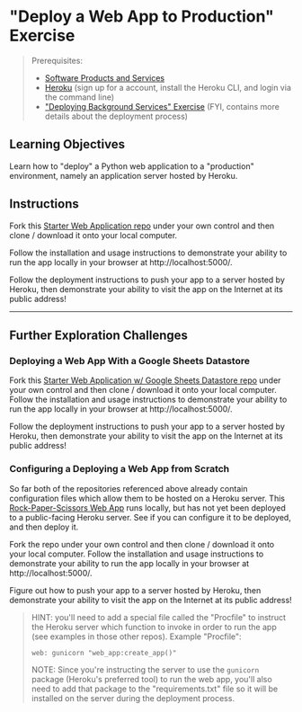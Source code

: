 # "Deploy a Web App to Production" Exercise

> Prerequisites:
>   + [Software Products and Services](/units/unit-9.md)
>   + [Heroku](/notes/clis/heroku.md) (sign up for a account, install the Heroku CLI, and login via the command line)
>   + ["Deploying Background Services" Exercise](/exercises/deploying-services/README.md) (FYI, contains more details about the deployment process)

## Learning Objectives

Learn how to "deploy" a Python web application to a "production" environment, namely an application server hosted by Heroku.

## Instructions

Fork this [Starter Web Application repo](https://github.com/prof-rossetti/web-app-starter-flask) under your own control and then clone / download it onto your local computer.

Follow the installation and usage instructions to demonstrate your ability to run the app locally in your browser at http://localhost:5000/.

Follow the deployment instructions to push your app to a server hosted by Heroku, then demonstrate your ability to visit the app on the Internet at its public address!

<hr>

## Further Exploration Challenges

### Deploying a Web App With a Google Sheets Datastore

Fork this [Starter Web Application w/ Google Sheets Datastore repo](https://github.com/prof-rossetti/web-app-starter-flask-sheets) under your own control and then clone / download it onto your local computer. Follow the installation and usage instructions to demonstrate your ability to run the app locally in your browser at http://localhost:5000/.

Follow the deployment instructions to push your app to a server hosted by Heroku, then demonstrate your ability to visit the app on the Internet at its public address!

### Configuring a Deploying a Web App from Scratch

So far both of the repositories referenced above already contain configuration files which allow them to be hosted on a Heroku server. This [Rock-Paper-Scissors Web App](https://github.com/prof-rossetti/rock-paper-scissors-flask) runs locally, but has not yet been deployed to a public-facing Heroku server. See if you can configure it to be deployed, and then deploy it.

Fork the repo under your own control and then clone / download it onto your local computer. Follow the installation and usage instructions to demonstrate your ability to run the app locally in your browser at http://localhost:5000/.

Figure out how to push your app to a server hosted by Heroku, then demonstrate your ability to visit the app on the Internet at its public address!

> HINT: you'll need to add a special file called the "Procfile" to instruct the Heroku server which function to invoke in order to run the app (see examples in those other repos). Example "Procfile":
>
>     web: gunicorn "web_app:create_app()"
>
> NOTE: Since you're instructing the server to use the `gunicorn` package (Heroku's preferred tool) to run the web app, you'll also need to add that package to the "requirements.txt" file so it will be installed on the server during the deployment process.
